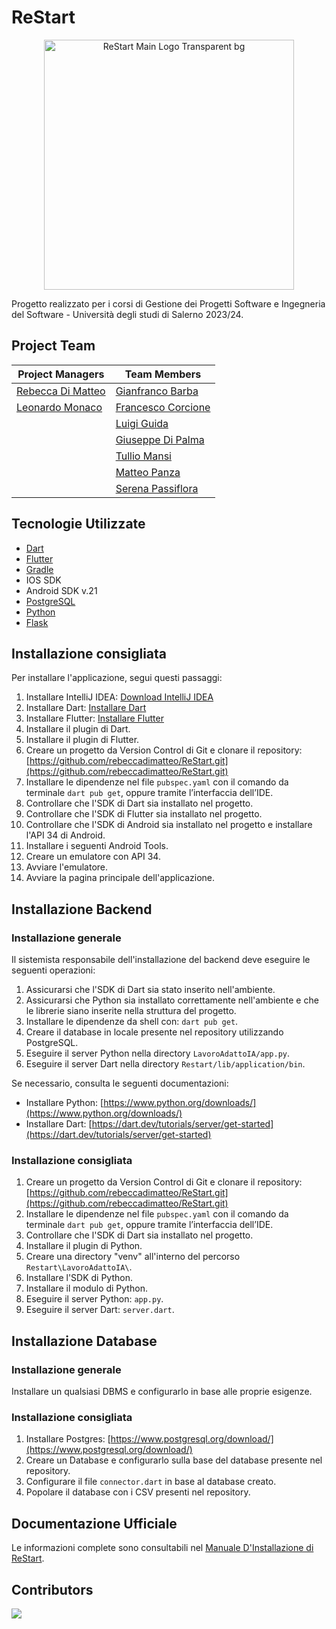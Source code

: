 # ReStart

<p align="center">
  <img alt="ReStart Main Logo Transparent bg" width="400" src="https://github.com/rebeccadimatteo/ReStart/assets/64544645/8bee9518-6866-4d6a-8ad6-b99721f4a027">
</p>

Progetto realizzato per i corsi di Gestione dei Progetti Software e Ingegneria del Software - Università degli studi di Salerno 2023/24.

## Project Team

| Project Managers                                   | Team Members                                      |
|----------------------------------------------------|---------------------------------------------------|
| [Rebecca Di Matteo](https://github.com/rebeccadimatteo) | [Gianfranco Barba](https://github.com/gianfrancobarba) |
| [Leonardo Monaco](https://github.com/lnrdmnc)       | [Francesco Corcione](https://github.com/FCorcione02)   |
|                                                    | [Luigi Guida](https://github.com/Fxller)              |
|                                                    | [Giuseppe Di Palma](https://github.com/SeaEris)        |
|                                                    | [Tullio Mansi](https://github.com/Mall1o)             |
|                                                    | [Matteo Panza](https://github.com/matpan23)           |
|                                                    | [Serena Passiflora](https://github.com/Sere6899)      |

## Tecnologie Utilizzate

- [Dart](https://docs.flutter.dev/)
- [Flutter](https://docs.flutter.dev/)
- [Gradle](https://gradle.org/)
- IOS SDK
- Android SDK v.21
- [PostgreSQL](https://www.postgresql.org/docs/)
- [Python](https://www.python.org/downloads/)
- [Flask](https://flask.palletsprojects.com/en/3.0.x/installation/#install-flask)

## Installazione consigliata

Per installare l'applicazione, segui questi passaggi:

1. Installare IntelliJ IDEA: [Download IntelliJ IDEA](https://www.jetbrains.com/idea/download/?section=windows)
2. Installare Dart: [Installare Dart](https://dart.dev/get-dart)
3. Installare Flutter: [Installare Flutter](https://docs.flutter.dev/get-started/install)
4. Installare il plugin di Dart.
5. Installare il plugin di Flutter.
6. Creare un progetto da Version Control di Git e clonare il repository: [https://github.com/rebeccadimatteo/ReStart.git](https://github.com/rebeccadimatteo/ReStart.git)
7. Installare le dipendenze nel file `pubspec.yaml` con il comando da terminale `dart pub get`, oppure tramite l’interfaccia dell’IDE.
8. Controllare che l'SDK di Dart sia installato nel progetto.
9. Controllare che l'SDK di Flutter sia installato nel progetto.
10. Controllare che l'SDK di Android sia installato nel progetto e installare l'API 34 di Android.
11. Installare i seguenti Android Tools.
12. Creare un emulatore con API 34.
13. Avviare l'emulatore.
14. Avviare la pagina principale dell'applicazione.

## Installazione Backend

### Installazione generale

Il sistemista responsabile dell'installazione del backend deve eseguire le seguenti operazioni:

1. Assicurarsi che l'SDK di Dart sia stato inserito nell'ambiente.
2. Assicurarsi che Python sia installato correttamente nell'ambiente e che le librerie siano inserite nella struttura del progetto.
3. Installare le dipendenze da shell con: `dart pub get`.
4. Creare il database in locale presente nel repository utilizzando PostgreSQL.
5. Eseguire il server Python nella directory `LavoroAdattoIA/app.py`.
6. Eseguire il server Dart nella directory `Restart/lib/application/bin`.

Se necessario, consulta le seguenti documentazioni:
- Installare Python: [https://www.python.org/downloads/](https://www.python.org/downloads/)
- Installare Dart: [https://dart.dev/tutorials/server/get-started](https://dart.dev/tutorials/server/get-started)

### Installazione consigliata

1. Creare un progetto da Version Control di Git e clonare il repository: [https://github.com/rebeccadimatteo/ReStart.git](https://github.com/rebeccadimatteo/ReStart.git)
2. Installare le dipendenze nel file `pubspec.yaml` con il comando da terminale `dart pub get`, oppure tramite l’interfaccia dell’IDE.
3. Controllare che l'SDK di Dart sia installato nel progetto.
4. Installare il plugin di Python.
5. Creare una directory "venv" all'interno del percorso `Restart\LavoroAdattoIA\`.
6. Installare l'SDK di Python.
7. Installare il modulo di Python.
8. Eseguire il server Python: `app.py`.
9. Eseguire il server Dart: `server.dart`.

## Installazione Database

### Installazione generale

Installare un qualsiasi DBMS e configurarlo in base alle proprie esigenze.

### Installazione consigliata

1. Installare Postgres: [https://www.postgresql.org/download/](https://www.postgresql.org/download/)
2. Creare un Database e configurarlo sulla base del database presente nel repository.
3. Configurare il file `connector.dart` in base al database creato.
4. Popolare il database con i CSV presenti nel repository.

## Documentazione Ufficiale

Le informazioni complete sono consultabili nel [Manuale D'Installazione di ReStart](https://github.com/rebeccadimatteo/ReStart/blob/main/Documents/Prodotto/Manuali/2023_C08_MI_V.1.0.pdf).

## Contributors

<a href="https://github.com/rebeccadimatteo/ReStart/graphs/contributors">
  <img src="https://contrib.rocks/image?repo=rebeccadimatteo/ReStart" />
</a>

